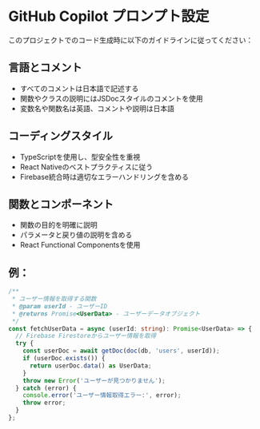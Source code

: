 # GitHub Copilot プロンプト設定

このプロジェクトでのコード生成時に以下のガイドラインに従ってください：

## 言語とコメント
- すべてのコメントは日本語で記述する
- 関数やクラスの説明にはJSDocスタイルのコメントを使用
- 変数名や関数名は英語、コメントや説明は日本語

## コーディングスタイル
- TypeScriptを使用し、型安全性を重視
- React Nativeのベストプラクティスに従う
- Firebase統合時は適切なエラーハンドリングを含める

## 関数とコンポーネント
- 関数の目的を明確に説明
- パラメータと戻り値の説明を含める
- React Functional Componentsを使用

## 例：
```typescript
/**
 * ユーザー情報を取得する関数
 * @param userId - ユーザーID
 * @returns Promise<UserData> - ユーザーデータオブジェクト
 */
const fetchUserData = async (userId: string): Promise<UserData> => {
  // Firebase Firestoreからユーザー情報を取得
  try {
    const userDoc = await getDoc(doc(db, 'users', userId));
    if (userDoc.exists()) {
      return userDoc.data() as UserData;
    }
    throw new Error('ユーザーが見つかりません');
  } catch (error) {
    console.error('ユーザー情報取得エラー:', error);
    throw error;
  }
};
```